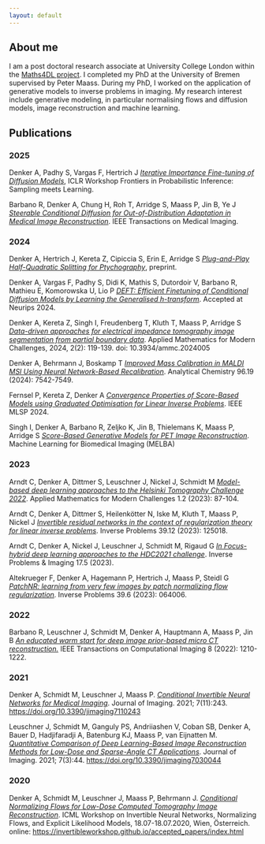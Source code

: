 ```yaml
---
layout: default
---
```


## About me

I am a post doctoral research associate at University College London within the [Maths4DL project](https://maths4dl.ac.uk/team-member/alexander-denker). I completed my PhD at the University of Bremen supervised by Peter Maass. During my PhD, I worked on the application of generative models to inverse problems in imaging. My research interest include generative modeling, in particular normalising flows and diffusion models, image reconstruction and machine learning.


## Publications 

### 2025

Denker A, Padhy S, Vargas F, Hertrich J [*Iterative Importance Fine-tuning of Diffusion Models*](https://arxiv.org/abs/2502.04468), ICLR Workshop Frontiers in Probabilistic Inference: Sampling meets Learning.

Barbano R, Denker A, Chung H, Roh T, Arridge S, Maass P, Jin B, Ye J [*Steerable Conditional Diffusion for Out-of-Distribution Adaptation in Medical Image Reconstruction*](https://ieeexplore.ieee.org/abstract/document/10829716). IEEE Transactions on Medical Imaging.


### 2024

Denker A, Hertrich J, Kereta Z, Cipiccia S, Erin E, Arridge S [*Plug-and-Play Half-Quadratic Splitting for Ptychography*](https://www.arxiv.org/abs/2412.02548), preprint. 

Denker A, Vargas F, Padhy S, Didi K, Mathis S, Dutordoir V, Barbano R, Mathieu E, Komorowska U, Lio P [*DEFT: Efficient Finetuning of Conditional Diffusion Models by Learning the Generalised h-transform*](https://arxiv.org/abs/2406.01781). Accepted at Neurips 2024.

Denker A, Kereta Z, Singh I, Freudenberg T, Kluth T, Maass P, Arridge S [*Data-driven approaches for electrical impedance tomography image segmentation from partial boundary data*](https://www.aimsciences.org/article/doi/10.3934/ammc.2024005). Applied Mathematics for Modern Challenges, 2024, 2(2): 119-139. doi: 10.3934/ammc.2024005


Denker A, Behrmann J, Boskamp T [*Improved Mass Calibration in MALDI MSI Using Neural Network-Based Recalibration*](https://pubs.acs.org/doi/full/10.1021/acs.analchem.4c00304). Analytical Chemistry 96.19 (2024): 7542-7549.

Fernsel P, Kereta Z, Denker A [*Convergence Properties of Score-Based Models using Graduated Optimisation for Linear Inverse Problems*](https://arxiv.org/abs/2404.18699). IEEE MLSP 2024.

Singh I, Denker A, Barbano R, Zeljko K, Jin B, Thielemans K, Maass P, Arridge S [*Score-Based Generative Models for PET Image Reconstruction*](https://doi.org/10.59275/j.melba.2024-5d51). Machine Learning for Biomedical Imaging (MELBA)

### 2023

Arndt C, Denker A, Dittmer S, Leuschner J, Nickel J, Schmidt M [*Model-based deep learning approaches to the Helsinki Tomography Challenge 2022*](https://www.aimsciences.org/article/doi/10.3934/ammc.2023007?viewType=HTML). Applied Mathematics for Modern Challenges 1.2 (2023): 87-104.

Arndt C, Denker A, Dittmer S, Heilenkötter N, Iske M, Kluth T, Maass P, Nickel J [*Invertible residual networks in the context of regularization theory for linear inverse problems*](https://iopscience.iop.org/article/10.1088/1361-6420/ad0660/meta). Inverse Problems 39.12 (2023): 125018.

Arndt C, Denker A, Nickel J, Leuschner J, Schmidt M, Rigaud G [*In Focus-hybrid deep learning approaches to the HDC2021 challenge*](https://www.aimsciences.org/article/doi/10.3934/ipi.2022061).  Inverse Problems & Imaging 17.5 (2023).

Altekrueger F, Denker A, Hagemann P, Hertrich J, Maass P, Steidl G [*PatchNR: learning from very few images by patch normalizing flow regularization*](https://iopscience.iop.org/article/10.1088/1361-6420/acce5e). Inverse Problems 39.6 (2023): 064006.

### 2022

Barbano R, Leuschner J, Schmidt M, Denker A, Hauptmann A, Maass P, Jin B [*An educated warm start for deep image prior-based micro CT reconstruction.*](https://ieeexplore.ieee.org/document/10003972) IEEE Transactions on Computational Imaging 8 (2022): 1210-1222.

### 2021

Denker A, Schmidt M, Leuschner J, Maass P. [*Conditional Invertible Neural Networks for Medical Imaging*](https://doi.org/10.3390/jimaging7110243). Journal of Imaging. 2021; 7(11):243. https://doi.org/10.3390/jimaging7110243 

Leuschner J, Schmidt M, Ganguly PS, Andriiashen V, Coban SB, Denker A, Bauer D, Hadjifaradji A, Batenburg KJ, Maass P, van Eijnatten M. [*Quantitative Comparison of Deep Learning-Based Image Reconstruction Methods for Low-Dose and Sparse-Angle CT Applications*](https://doi.org/10.3390/jimaging7030044 ). Journal of Imaging. 2021; 7(3):44. https://doi.org/10.3390/jimaging7030044 

### 2020 

Denker A, Schmidt M, Leuschner J, Maass P, Behrmann J.
[*Conditional Normalizing Flows for Low-Dose Computed Tomography Image Reconstruction*](https://invertibleworkshop.github.io/accepted_papers/index.html).
ICML Workshop on Invertible Neural Networks, Normalizing Flows, and Explicit Likelihood Models, 18.07-18.07.2020, Wien, Österreich.
online: https://invertibleworkshop.github.io/accepted_papers/index.html
